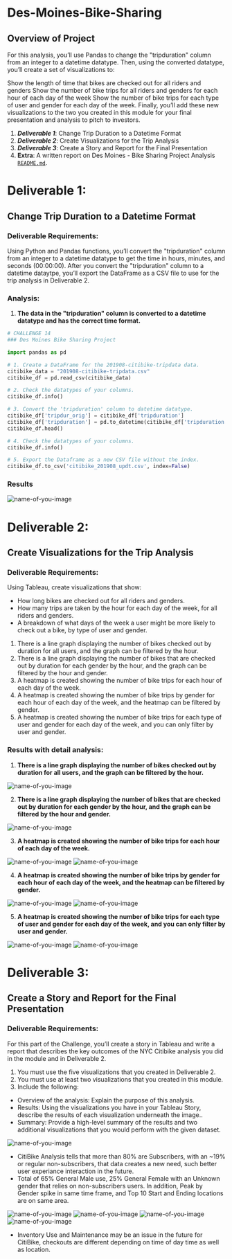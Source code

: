 # Des-Moines-Bike-Sharing
## Overview of Project
For this analysis, you’ll use Pandas to change the "tripduration" column from an integer to a datetime datatype. Then, using the converted datatype, you’ll create a set of visualizations to:

  Show the length of time that bikes are checked out for all riders and genders
  Show the number of bike trips for all riders and genders for each hour of each day of the week
  Show the number of bike trips for each type of user and gender for each day of the week.
  Finally, you’ll add these new visualizations to the two you created in this module for your final presentation and analysis to pitch to investors.

1. ***Deliverable 1***: Change Trip Duration to a Datetime Format
2. ***Deliverable 2***: Create Visualizations for the Trip Analysis
3. ***Deliverable 3***: Create a Story and Report for the Final Presentation
4. **Extra**: A written report on Des Moines - Bike Sharing Project Analysis [`README.md`](https://github.com/Cparnell1/Des-Moines-Bike-Sharing). 


# Deliverable 1:  
## Change Trip Duration to a Datetime Format
### Deliverable Requirements:
Using Python and Pandas functions, you’ll convert the "tripduration" column from an integer to a datetime datatype to get the time in hours, minutes, and seconds (00:00:00). After you convert the "tripduration" column to a datetime dataytpe, you’ll export the DataFrame as a CSV file to use for the trip analysis in Deliverable 2.

### Analysis:

1. **The data in the "tripduration" column is converted to a datetime datatype and has the correct time format.**

````py
# CHALLENGE 14
### Des Moines Bike Sharing Project

import pandas as pd

# 1. Create a DataFrame for the 201908-citibike-tripdata data. 
citibike_data = "201908-citibike-tripdata.csv"
citibike_df = pd.read_csv(citibike_data)

# 2. Check the datatypes of your columns. 
citibike_df.info()

# 3. Convert the 'tripduration' column to datetime datatype.
citibike_df['tripdur_orig'] = citibike_df['tripduration']
citibike_df['tripduration'] = pd.to_datetime(citibike_df['tripduration'], unit='m')
citibike_df.head()

# 4. Check the datatypes of your columns. 
citibike_df.info()

# 5. Export the Dataframe as a new CSV file without the index.
citibike_df.to_csv('citibike_201908_updt.csv', index=False)
````

### Results
![name-of-you-image](Resources/Image1.png)


# Deliverable 2:  
## Create Visualizations for the Trip Analysis
### Deliverable Requirements:
Using Tableau, create visualizations that show:

  - How long bikes are checked out for all riders and genders.
  - How many trips are taken by the hour for each day of the week, for all riders and genders.
  - A breakdown of what days of the week a user might be more likely to check out a bike, by type of user and gender.

1. There is a line graph displaying the number of bikes checked out by duration for all users, and the graph can be filtered by the hour.
2. There is a line graph displaying the number of bikes that are checked out by duration for each gender by the hour, and the graph can be filtered by the hour and gender.
3. A heatmap is created showing the number of bike trips for each hour of each day of the week.
4. A heatmap is created showing the number of bike trips by gender for each hour of each day of the week, and the heatmap can be filtered by gender.
5. A heatmap is created showing the number of bike trips for each type of user and gender for each day of the week, and you can only filter by user and gender.

### Results with detail analysis:

1. **There is a line graph displaying the number of bikes checked out by duration for all users, and the graph can be filtered by the hour.**

![name-of-you-image](Resources/Image2.png)

2. **There is a line graph displaying the number of bikes that are checked out by duration for each gender by the hour, and the graph can be filtered by the hour and gender.**

![name-of-you-image](Resources/Image3.png)

3. **A heatmap is created showing the number of bike trips for each hour of each day of the week.**

![name-of-you-image](Resources/Image4.png)
![name-of-you-image](Resources/Image5.png)

4. **A heatmap is created showing the number of bike trips by gender for each hour of each day of the week, and the heatmap can be filtered by gender.**

![name-of-you-image](Resources/Image6.png)
![name-of-you-image](Resources/Image7.png)

5. **A heatmap is created showing the number of bike trips for each type of user and gender for each day of the week, and you can only filter by user and gender.**

![name-of-you-image](Resources/Image8.png)
![name-of-you-image](Resources/Image9.png)



# Deliverable 3:  
## Create a Story and Report for the Final Presentation
### Deliverable Requirements:
For this part of the Challenge, you’ll create a story in Tableau and write a report that describes the key outcomes of the NYC Citibike analysis you did in the module and in Deliverable 2.

1. You must use the five visualizations that you created in Deliverable 2.
2. You must use at least two visualizations that you created in this module.
3. Include the following:
  - Overview of the analysis: Explain the purpose of this analysis.
  - Results: Using the visualizations you have in your Tableau Story, describe the results of each visualization underneath the image..
  - Summary: Provide a high-level summary of the results and two additional visualizations that you would perform with the given dataset.


![name-of-you-image](Resources/Image10.png)
- CitiBike Analysis tells that more than 80% are Subscribers, with an ~19% or regular non-subscribers, that data creates a new need, such better user experiance interaction in the future.
- Total of 65% General Male use, 25% General Female with an Unknown gender that relies on non-subscribers users. In addition, Peak by Gender spike in same time frame, and Top 10 Start and Ending locations are on same area.

![name-of-you-image](Resources/Image11.png)
![name-of-you-image](Resources/Image12.png)
![name-of-you-image](Resources/Image13.png)
![name-of-you-image](Resources/Image14.png)

  - Inventory Use and Maintenance may be an issue in the future for CitiBike, checkouts are different depending on time of day time as well as location.